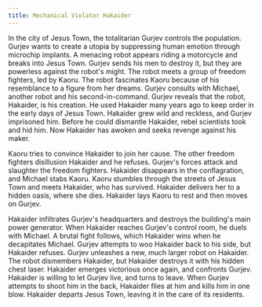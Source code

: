 ```yaml
---
title: Mechanical Violator Hakaider
---
```


In the city of Jesus Town, the totalitarian Gurjev controls the population.
Gurjev wants to create a utopia by suppressing human emotion through microchip
implants. A menacing robot appears riding a motorcycle and breaks into Jesus
Town. Gurjev sends his men to destroy it, but they are powerless against the
robot's might. The robot meets a group of freedom fighters, led by Kaoru. The
robot fascinates Kaoru because of his resemblance to a figure from her dreams.
Gurjev consults with Michael, another robot and his second-in-command. Gurjev
reveals that the robot, Hakaider, is his creation. He used Hakaider many years
ago to keep order in the early days of Jesus Town. Hakaider grew wild and
reckless, and Gurjev imprisoned him. Before he could dismantle Hakaider, rebel
scientists took and hid him. Now Hakaider has awoken and seeks revenge against
his maker.

Kaoru tries to convince Hakaider to join her cause. The other freedom fighters
disillusion Hakaider and he refuses. Gurjev's forces attack and slaughter the
freedom fighters. Hakaider disappears in the conflagration, and Michael stabs
Kaoru. Kaoru stumbles through the streets of Jesus Town and meets Hakaider, who
has survived. Hakaider delivers her to a hidden oasis, where she dies. Hakaider
lays Kaoru to rest and then moves on Gurjev.

Hakaider infiltrates Gurjev's headquarters and destroys the building's main
power generator. When Hakaider reaches Gurjev's control room, he duels with
Michael. A brutal fight follows, which Hakaider wins when he decapitates
Michael. Gurjev attempts to woo Hakaider back to his side, but Hakaider refuses.
Gurjev unleashes a new, much larger robot on Hakaider. The robot dismembers
Hakaider, but Hakaider destroys it with his hidden chest laser. Hakaider emerges
victorious once again, and confronts Gurjev. Hakaider is willing to let Gurjev
live, and turns to leave. When Gurjev attempts to shoot him in the back,
Hakaider flies at him and kills him in one blow. Hakaider departs Jesus Town,
leaving it in the care of its residents.
